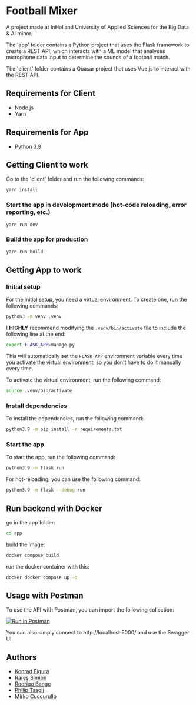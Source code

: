 # Football Mixer

A project made at InHolland University of Applied Sciences for the Big Data & AI minor.

The 'app' folder contains a Python project that uses the Flask framework to create a REST API, which interacts with a ML model that analyses microphone data input to determine the sounds of a football match.

The 'client' folder contains a Quasar project that uses Vue.js to interact with the REST API.

## Requirements for Client

- Node.js
- Yarn

## Requirements for App

- Python 3.9

## Getting Client to work

Go to the 'client' folder and run the following commands:

```bash
yarn install
```

### Start the app in development mode (hot-code reloading, error reporting, etc.)

```bash
yarn run dev
```

### Build the app for production

```bash
yarn run build
```

## Getting App to work

### Initial setup

For the initial setup, you need a virtual environment. To create one, run the following commands:

```bash
python3 -m venv .venv
```

I **HIGHLY** recommend modifying the `.venv/bin/activate` file to include the following line at the end:

```bash
export FLASK_APP=manage.py
```

This will automatically set the `FLASK_APP` environment variable every time you activate the virtual environment, so you don't have to do it manually every time.

To activate the virtual environment, run the following command:

```bash
source .venv/bin/activate
```

### Install dependencies

To install the dependencies, run the following command:

```bash
python3.9 -m pip install -r requirements.txt
```

### Start the app

To start the app, run the following command:

```bash
python3.9 -m flask run
```

For hot-reloading, you can use the following command:

```bash
python3.9 -m flask --debug run
```
## Run backend with Docker 

go in the app folder:

```bash
cd app
```

build the image:
```bash
docker compose build
```

run the docker container with this:
```bash
docker docker compose up -d
```

## Usage with Postman

To use the API with Postman, you can import the following collection:

[![Run in Postman](https://run.pstmn.io/button.svg)](https://lively-desert-374565.postman.co/collection/30102792-2bff9db9-3da0-446d-8322-e4330bbe6983?source=rip_html)

You can also simply connect to http://localhost:5000/ and use the Swagger UI.

## Authors

- [Konrad Figura](mailto:mail@kfigura.nl)
- [Rareş Simion](mailto:683655@student.inholland.nl)
- [Rodrigo Bange](mailto:rodrigo99@live.nl)
- [Philip Tsagli](mailto:682624@student.inholland.nl)
- [Mirko Cuccurullo](mailto:691362@student.inholland.nl>)
